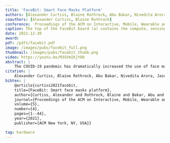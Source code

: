 ```yaml
---
title: 'FaceBit: Smart Face Masks Platform'
authors: [Alexander Curtiss, Blaine Rothrock, Abu Bakar, Nivedita Arora, Jason Huang, zacharye, Aaron-Patrick Empedrado Chixiang Wang, Saad Ahmed, Yang Zhang, Nabil Alshurafa, Josiah Hester]
coauthors: [Alexander Curtiss, Blaine Rothrock]
conference:  Proceedings of the ACM on Interactive, Mobile, Wearable and Ubiquitous Technologies (IMWUT), 2021
caption: The top of the FaceBit board (a) contains the compute, sensing, and most of the energy harvesting circuitry. The application runs on the BMD-350 Module, which incorporates Nordic’s NRF52832 (512k Flash/64k RAM). The bottom of the FaceBit board (b) contains the energy storage elements and the programming interface. It also includes an accessory port which allows additional modules to be added in the future. FaceBit is shown placed in a N95 in (c) via a magnet (d).
date: 2021-12-30
award:
pdf: /pdfs/facebit.pdf
image: /images/pubs/facebit_full.png
thumbnail: /images/pubs/facebit_thumb.png
video: https://youtu.be/M3SVmIKjYO8
abstract: |
    The COVID-19 pandemic has dramatically increased the use of face masks across the world. Aside from physical distancing, they are among the most effective protection for healthcare workers and the general population. Face masks are passive devices, however, and cannot alert the user in case of improper fit or mask degradation. Additionally, face masks are optimally positioned to give unique insight into some personal health metrics. Recognizing this limitation and opportunity, we present FaceBit: an open-source research platform for smart face mask applications. FaceBit's design was informed by needfinding studies with a cohort of health professionals. Small and easily secured into any face mask, FaceBit is accompanied by a mobile application that provides a user interface and facilitates research. It monitors heart rate without skin contact via ballistocardiography, respiration rate via temperature changes, and mask-fit and wear time from pressure signals, all on-device with an energy-efficient runtime system. FaceBit can harvest energy from breathing, motion, or sunlight to supplement its tiny primary cell battery that alone delivers a battery lifetime of 11 days or more. FaceBit empowers the mobile computing community to jumpstart research in smart face mask sensing and inference, and provides a sustainable, convenient form factor for health management, applicable to COVID-19 frontline workers and beyond.
citation: |    
    Alexander Curtiss, Blaine Rothrock, Abu Bakar, Nivedita Arora, Jason Huang, Zachary Englhardt, Aaron-Patrick Empedrado, Chixiang Wang, Saad Ahmed, Yang Zhang, Nabil Alshurafa, and Josiah Hester. 2021. FaceBit: Smart Face Masks Platform. Proceedings of the ACM on Interactive, Mobile, Wearable and Ubiquitous Technologies 5, 4: 1–44. https://doi.org/10.1145/3494991
bibtex: |
    @article{curtiss2021facebit,
    title={FaceBit: Smart face masks platform},
    author={Curtiss, Alexander and Rothrock, Blaine and Bakar, Abu and Arora, Nivedita and Huang, Jason and Englhardt, Zachary and Empedrado, Aaron-Patrick and Wang, Chixiang and Ahmed, Saad and Zhang, Yang and others},
    journal={Proceedings of the ACM on Interactive, Mobile, Wearable and Ubiquitous Technologies},
    volume={5},
    number={4},
    pages={1--44},
    year={2021},
    publisher={ACM New York, NY, USA}}

tag: hardware
---
```

